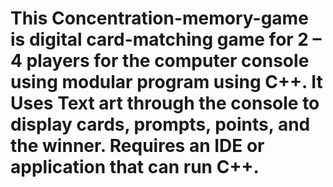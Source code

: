 # This Concentration-memory-game is digital card-matching game for 2 – 4 players for the computer console using	modular program using C++. It Uses Text art through the console to display cards, prompts, points, and the winner. Requires an IDE or application that can run C++.
